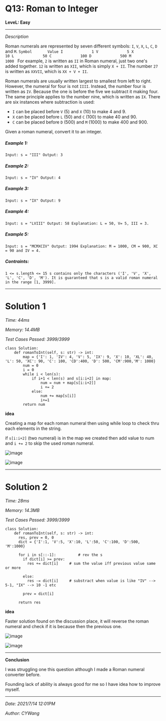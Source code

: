 # Q13: Roman to Integer

**LeveL: Easy**

-----

*Description*

Roman numerals are represented by seven different symbols: `I`, `V`, `X`, `L`, `C`, `D` and `M`.
`Symbol       Value
I             1
V             5
X             10
L             50
C             100
D             500
M             1000
`
For example, `2` is written as `II` in Roman numeral, just two one's added together. `12` is written as `XII`, which is simply `X + II`. The number `27` is written as `XXVII`, which is `XX + V + II`.

Roman numerals are usually written largest to smallest from left to right. However, the numeral for four is not `IIII`. Instead, the number four is written as `IV`. Because the one is before the five we subtract it making four. The same principle applies to the number nine, which is written as `IX`. There are six instances where subtraction is used:

* `I` can be placed before `V` (5) and `X` (10) to make 4 and 9.
* `X` can be placed before `L` (50) and `C` (100) to make 40 and 90.
* `C` can be placed before `D` (500) and `M` (1000) to make 400 and 900.

Given a roman numeral, convert it to an integer.

##### Example 1:
`Input: s = "III"
Output: 3`

##### Example 2:
`Input: s = "IV"
Output: 4`

##### Example 3:
`Input: s = "IX"
Output: 9`

##### Example 4:
`Input: s = "LVIII"
Output: 58
Explanation: L = 50, V= 5, III = 3.`

##### Example 5:
`Input: s = "MCMXCIV"
Output: 1994
Explanation: M = 1000, CM = 900, XC = 90 and IV = 4.`

##### Contraints:
`1 <= s.length <= 15
s contains only the characters ('I', 'V', 'X', 'L', 'C', 'D', 'M').
It is guaranteed that s is a valid roman numeral in the range [1, 3999].`


---------

# Solution 1

*Time: 44ms*

*Memory: 14.4MB*

*Test Cases Passed: 3999/3999*

```Python3
class Solution:
    def romanToInt(self, s: str) -> int:
        map = {'I': 1, 'IV': 4, 'V': 5, 'IX': 9, 'X': 10, 'XL': 40, 'L': 50, 'XC': 90, 'C': 100, 'CD':400, 'D': 500, 'CM':900,'M': 1000}
        num = 0
        i = 0
        while i < len(s):
            if i+1 < len(s) and s[i:i+2] in map:
                num = num + map[s[i:i+2]]
                i += 2
            else:
                num += map[s[i]]
                i+=1
        return num
```

**idea**

Creating a map for each roman numeral then using while loop to check thru each
elements in the string.

if `s[i:i+2]` (two numeral) is in the map we created then add value to num and
`i += 2` to skip the used roman numeral.


![image](https://github.com/cywang95/images/blob/main/LeetCode/Q13-RomanToInteger/1solution.png?raw=true)

![image](https://github.com/cywang95/images/blob/main/LeetCode/Q13-RomanToInteger/1solutionSubmission.png?raw=true)

---------

# Solution 2

*Time: 28ms*

*Memory: 14.3MB*

*Test Cases Passed: 3999/3999*

```Python3
class Solution:
    def romanToInt(self, s: str) -> int:
      res, prev = 0, 0
      dict = {'I':1, 'V':5, 'X':10, 'L':50, 'C':100, 'D':500, 'M':1000}

      for i in s[::-1]:          # rev the s
        if dict[i] >= prev:
          res += dict[i]     # sum the value iff previous value same or more

        else:
          res -= dict[i]     # substract when value is like "IV" --> 5-1, "IX" --> 10 -1 etc

        prev = dict[i]

      return res
```

**idea**

Faster solution found on the discussion place, it will reverse the roman numeral
and check if it is because then the previous one.


![image](https://github.com/cywang95/images/blob/main/LeetCode/Q13-RomanToInteger/2solution.png?raw=true)

![image](https://github.com/cywang95/images/blob/main/LeetCode/Q13-RomanToInteger/2solutionSubmission.png?raw=true)

-----

**Conclusion**

I was struggling one this question although I made a Roman numeral converter before.

Founding lack of ability is always good for me so I have idea how to improve myself.

----
*Date: 2021/7/14 12:01PM*

*Author: CYWang*
